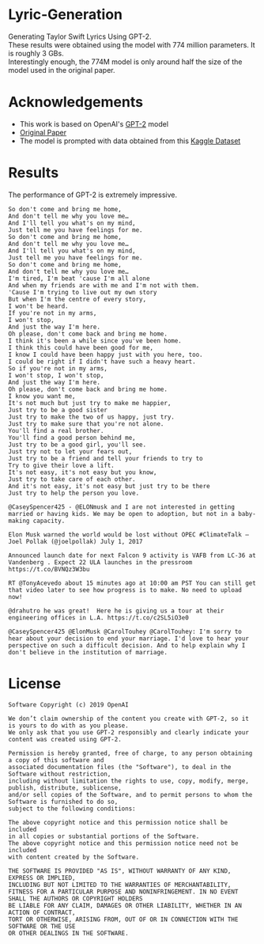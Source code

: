 # Lyric-Generation
Generating Taylor Swift Lyrics Using GPT-2. <br/>
These results were obtained using the model with 774 million parameters. It is roughly 3 GBs. <br/>
Interestingly enough, the 774M model is only around half the size of the model used in the original paper.

# Acknowledgements
* This work is based on OpenAI's [GPT-2](https://github.com/openai/gpt-2) model
* [Original Paper](https://cdn.openai.com/better-language-models/language_models_are_unsupervised_multitask_learners.pdf)
* The model is prompted with data obtained from this [Kaggle Dataset](https://www.kaggle.com/PromptCloudHQ/taylor-swift-song-lyrics-from-all-the-albums)

# Results

The performance of GPT-2 is extremely impressive. <br/>

```
So don't come and bring me home,
And don't tell me why you love me…
And I'll tell you what's on my mind,
Just tell me you have feelings for me.
So don't come and bring me home,
And don't tell me why you love me…
And I'll tell you what's on my mind,
Just tell me you have feelings for me.
So don't come and bring me home,
And don't tell me why you love me…
I'm tired, I'm beat 'cause I'm all alone
And when my friends are with me and I'm not with them.
'Cause I'm trying to live out my own story
But when I'm the centre of every story,
I won't be heard.
If you're not in my arms,
I won't stop,
And just the way I'm here.
Oh please, don't come back and bring me home.
I think it's been a while since you've been home.
I think this could have been good for me,
I know I could have been happy just with you here, too.
I could be right if I didn't have such a heavy heart.
So if you're not in my arms,
I won't stop, I won't stop,
And just the way I'm here.
Oh please, don't come back and bring me home.
I know you want me,
It's not much but just try to make me happier,
Just try to be a good sister
Just try to make the two of us happy, just try.
Just try to make sure that you're not alone.
You'll find a real brother.
You'll find a good person behind me,
Just try to be a good girl, you'll see.
Just try not to let your fears out,
Just try to be a friend and tell your friends to try to
Try to give their love a lift.
It's not easy, it's not easy but you know,
Just try to take care of each other.
And it's not easy, it's not easy but just try to be there
Just try to help the person you love.
```
```
@CaseySpencer425 - @ELONmusk and I are not interested in getting married or having kids. We may be open to adoption, but not in a baby-making capacity.
```
```
Elon Musk warned the world would be lost without OPEC #ClimateTalk — Joel Pollak (@joelpollak) July 1, 2017
```
```
Announced launch date for next Falcon 9 activity is VAFB from LC-36 at Vandenberg . Expect 22 ULA launches in the pressroom https://t.co/BVNQz3W3bu
```
```
RT @TonyAcevedo about 15 minutes ago at 10:00 am PST You can still get that video later to see how progress is to make. No need to upload now!
```
```
@drahutro he was great!  Here he is giving us a tour at their engineering offices in L.A. https://t.co/c2SL5iO3e0
```
```
@CaseySpencer425 @ElonMusk @CarolTouhey @CarolTouhey: I'm sorry to hear about your decision to end your marriage. I'd love to hear your perspective on such a difficult decision. And to help explain why I don't believe in the institution of marriage.
```

# License

``` 
Software Copyright (c) 2019 OpenAI

We don’t claim ownership of the content you create with GPT-2, so it is yours to do with as you please.
We only ask that you use GPT-2 responsibly and clearly indicate your content was created using GPT-2.

Permission is hereby granted, free of charge, to any person obtaining a copy of this software and
associated documentation files (the "Software"), to deal in the Software without restriction,
including without limitation the rights to use, copy, modify, merge, publish, distribute, sublicense,
and/or sell copies of the Software, and to permit persons to whom the Software is furnished to do so,
subject to the following conditions:

The above copyright notice and this permission notice shall be included
in all copies or substantial portions of the Software.
The above copyright notice and this permission notice need not be included
with content created by the Software.

THE SOFTWARE IS PROVIDED "AS IS", WITHOUT WARRANTY OF ANY KIND, EXPRESS OR IMPLIED,
INCLUDING BUT NOT LIMITED TO THE WARRANTIES OF MERCHANTABILITY,
FITNESS FOR A PARTICULAR PURPOSE AND NONINFRINGEMENT. IN NO EVENT SHALL THE AUTHORS OR COPYRIGHT HOLDERS
BE LIABLE FOR ANY CLAIM, DAMAGES OR OTHER LIABILITY, WHETHER IN AN ACTION OF CONTRACT,
TORT OR OTHERWISE, ARISING FROM, OUT OF OR IN CONNECTION WITH THE SOFTWARE OR THE USE
OR OTHER DEALINGS IN THE SOFTWARE. 
```
